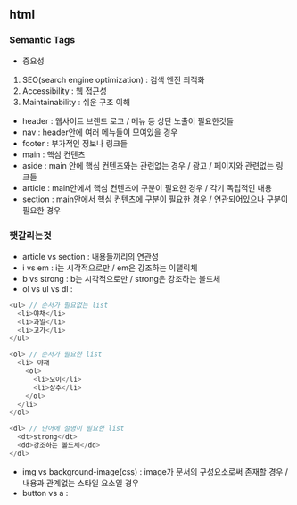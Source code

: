 ## html

### Semantic Tags

- 중요성

1. SEO(search engine optimization) : 검색 엔진 최적화
2. Accessibility : 웹 접근성
3. Maintainability : 쉬운 구조 이해

- header : 웹사이트 브랜드 로고 / 메뉴 등 상단 노출이 필요한것들
- nav : header안에 여러 메뉴들이 모여있을 경우
- footer : 부가적인 정보나 링크들
- main : 핵심 컨텐츠
- aside : main 안에 핵심 컨텐츠와는 관련없는 경우 / 광고 / 페이지와 관련없는 링크들
- article : main안에서 핵심 컨텐츠에 구분이 필요한 경우 / 각기 독립적인 내용
- section : main안에서 핵심 컨텐츠에 구분이 필요한 경우 / 연관되어있으나 구분이 필요한 경우

### 햇갈리는것

- article vs section : 내용들끼리의 연관성
- i vs em : i는 시각적으로만 / em은 강조하는 이탤릭체
- b vs strong : b는 시각적으로만 / strong은 강조하는 볼드체
- ol vs ul vs dl :

```js
<ul> // 순서가 필요없는 list
  <li>야채</li>
  <li>과일</li>
  <li>고가</li>
</ul>

<ol> // 순서가 필요한 list
  <li> 야채
    <ol>
      <li>오이</li>
      <li>상추</li>
    </ol>
  </li>
</ol>

<dl> // 단어에 설명이 필요한 list
  <dt>strong</dt>
  <dd>강조하는 볼드체</dd>
</dl>
```

- img vs background-image(css) : image가 문서의 구성요소로써 존재할 경우 / 내용과 관계없는 스타일 요소일 경우
- button vs a :
